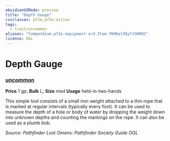 ```yaml
---
obsidianUIMode: preview
title: "Depth Gauge"
cssclasses: pf2e,pf2e-action
tags:
  - trait/uncommon
aliases: "Compendium.pf2e.equipment-srd.Item.7HHKalX0yYJSHROS"
license: OGL
---
```

# Depth Gauge

### [uncommon](uncommon "Uncommon Rarity Trait")


**Price** 1 gp; 
**Bulk** L; **Size** med
**Usage** held-in-two-hands

This simple tool consists of a small iron weight attached to a thin rope that is marked at regular intervals (typically every foot). It can be used to measure the depth of a hole or body of water by dropping the weight down into unknown depths and counting the markings on the rope. It can also be used as a plumb bob.

*Source: Pathfinder Lost Omens: Pathfinder Society Guide*
*OGL*